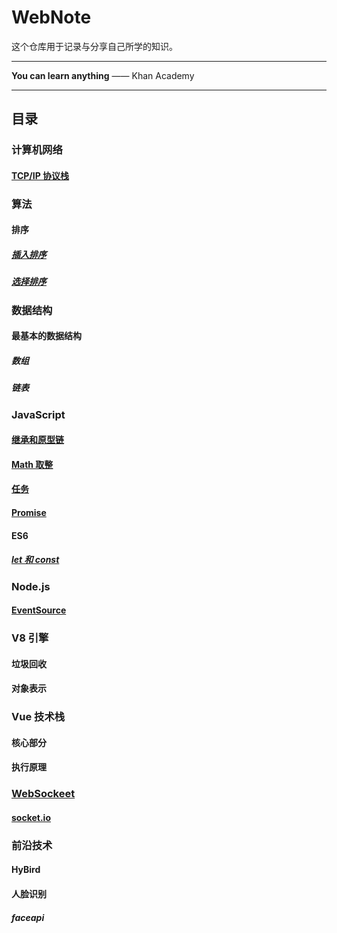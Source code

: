 # WebNote
这个仓库用于记录与分享自己所学的知识。

---

**You can learn anything** —— Khan Academy

---

## 目录

### 计算机网络
#### [TCP/IP 协议栈](./docs/TCP-IP/README.md)
### 算法
#### 排序
##### [插入排序](./docs/algorithms/sort/insert.js)
##### [选择排序](./docs/algorithms/sort/select.js)

### 数据结构
#### 最基本的数据结构
##### 数组
##### 链表


### JavaScript
#### [继承和原型链](./docs/javascript/prototype/README.md)
#### [Math 取整](./docs/javascript/Math/README.md)
#### [任务](./docs/javascript/task.md)
#### [Promise](./docs/javascript/promise.md)

#### ES6
##### [let 和 const](./docs/javascript/es6/letAndConst.md)
### Node.js
#### [EventSource](./docs/eventSource/README.md)

### V8 引擎
#### 垃圾回收
#### 对象表示

### Vue 技术栈
#### 核心部分
#### 执行原理

### [WebSockeet](./docs/websocket/README.md)
#### [socket.io](./docs/websocket/socket.io.md)


### 前沿技术
#### HyBird
#### 人脸识别
##### faceapi
